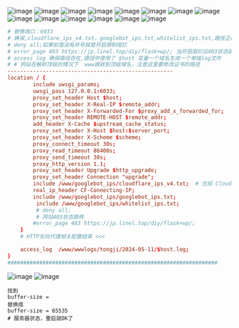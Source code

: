 
![image](https://github.com/wonima136/xiu/assets/100024933/b82f05c4-43d9-4099-86c1-fee6c54792d2)
![image](https://github.com/wonima136/xiu/assets/100024933/3a4d3871-d4a4-4fea-ab6e-2631e01d0de7)
![image](https://github.com/wonima136/xiu/assets/100024933/2a23e788-7567-40cf-93c9-b473305a606a)
![image](https://github.com/wonima136/xiu/assets/100024933/bc68b849-a272-497e-bd1a-b8c486edcebc)
![image](https://github.com/wonima136/xiu/assets/100024933/a65f871d-3f96-4b49-8bd0-06510d55655f)
![image](https://github.com/wonima136/xiu/assets/100024933/22357eba-6743-4ad7-8ad3-e92aa0030d2d)
![image](https://github.com/wonima136/xiu/assets/100024933/d9c6d645-320c-41c0-8329-efa50d0023cd)
![image](https://github.com/wonima136/xiu/assets/100024933/438e3b85-a642-497e-a810-d1ecae02da9e)
![image](https://github.com/wonima136/xiu/assets/100024933/51d5c92d-6337-47eb-a381-ab1a6ee24246)
![image](https://github.com/wonima136/xiu/assets/100024933/3bf24a0a-1aec-4fca-b828-a4fd61889d5b)
![image](https://github.com/wonima136/xiu/assets/100024933/e4706ff9-e191-497a-9147-79c8017a47ed)
![image](https://github.com/wonima136/xiu/assets/100024933/09c35f9a-75aa-48b4-8408-033c3c0cb1bc)
![image](https://github.com/wonima136/xiu/assets/100024933/0332aeec-1327-4f7c-a9cb-b95742d1ea14)
![image](https://github.com/wonima136/xiu/assets/100024933/c5da7a28-d9bc-4645-8cb0-ac1d20a0ca83)

```conf
# 替换端口：6033
# 确保,cloudflare_ips_v4.txt，googlebot_ips.txt,whitelist_ips.txt,路径正确.
# deny all;如果前面没有井号就是开启限制阻拦
# error_page 403 https://jp.linel.top/diy/flask+wp/; 当开启阻拦后403状态跳转到的落地页地址
# access_log 确保路径存在,路径中使用了 $host 变量一个域名生成一个单独log文件
# # 网站在解析顶级的情况下  www跳转到顶级域名，注意这里要修改证书的路径
----------------------------------------------------
location / {
        include uwsgi_params;
        uwsgi_pass 127.0.0.1:6033;
        proxy_set_header Host $host;
        proxy_set_header X-Real-IP $remote_addr;
        proxy_set_header X-Forwarded-For $proxy_add_x_forwarded_for;
        proxy_set_header REMOTE-HOST $remote_addr;
        add_header X-Cache $upstream_cache_status;
        proxy_set_header X-Host $host:$server_port;
        proxy_set_header X-Scheme $scheme;
        proxy_connect_timeout 30s;
        proxy_read_timeout 86400s;
        proxy_send_timeout 30s;
        proxy_http_version 1.1;
        proxy_set_header Upgrade $http_upgrade;
        proxy_set_header Connection "upgrade";
		include /www/googlebot_ips/cloudflare_ips_v4.txt;  # 包括 Cloudflare IP
		real_ip_header CF-Connecting-IP;
		include /www/googlebot_ips/googlebot_ips.txt;
         include /www/googlebot_ips/whitelist_ips.txt;
         # deny all;
         # 网站403状态跳转
		#error_page 403 https://jp.linel.top/diy/flask+wp/;
    }
    # HTTP反向代理相关配置结束 <<<

    access_log  /www/wwwlogs/tongji/2024-05-11/$host.log;
}
##################################################################
```
![image](https://github.com/wonima136/xiu/assets/100024933/70e1b911-06e3-4a44-8248-27913fd56503)
![image](https://github.com/wonima136/xiu/assets/100024933/f1dcb736-0b22-49ed-b06e-7a566685a79d)
```nginx
找到
buffer-size = 
替换成
buffer-size = 65535
# 服务器状态，重启就OK了
```
